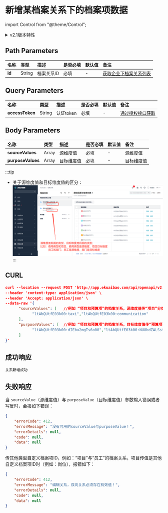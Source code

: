 # 新增某档案关系下的档案项数据

import Control from "@theme/Control";

<Control
method="POST"
url="/api/openapi/v2.1/recordLink/add/$`id`"
/>

<details>
  <summary>v2.1版本特性</summary>
  <div>
    - 🐞 修复了传其他类型自定义档案项ID（非档案关系配置的类型）可以创建成功数据的问题。
  </div>
</details>

## Path Parameters

| 名称 | 类型 | 描述 | 是否必填 | 默认值 | 备注 |
| :--- | :--- | :--- | :--- |:--- | :--- |
| **id** | String | 档案关系ID | 必填 | - | [获取企业下档案关系列表](/docs/open-api/recordLink/get-dimension-relation) | 

## Query Parameters

| 名称 | 类型 | 描述 | 是否必填 | 默认值 | 备注 |
| :--- | :--- | :--- | :--- |:--- | :--- |
| **accessToken** | String | 认证token | 必填 | - | [通过授权接口获取](/docs/open-api/getting-started/auth) |

## Body Parameters

| 名称 | 类型 | 描述 | 是否必填 | 默认值 | 备注 |
| :--- | :--- | :--- | :--- |:--- | :--- |
| **sourceValues**  | Array  | 源维度值	| 必填  | - | 源维度值 |
| **purposeValues** | Array  | 目标维度值	| 必填  | - | 目标维度值 |

:::tip
- 关于源维度值和目标维度值的区分：
![images](images/源维度与目标维度.png)
:::

## CURL
```json
curl --location --request POST 'http://app.ekuaibao.com/api/openapi/v2.1/recordLink/add/$qyMbXMvgBgaU00?accessToken=73QbYDmzCc6I00' \
--header 'content-type: application/json' \
--header 'Accept: application/json' \
--data-raw '{
      "sourceValues": [   //例如 “项目和预算项”的档案关系，源维度值传“项目”分类下的项目ID
            "ltAbQUtfE03k00:taxi","ltAbQUtfE03k00:communication"  
      ],
      "purposeValues": [  //例如 “项目和预算项”的档案关系，目标维度值传“预算项”分类下的预算项ID
            "ltAbQUtfE03k00:dIEbu2mgTs6o00","ltAbQUtfE03k00:NU8bdZALSsts00"
      ]
}'
```

## 成功响应
```text
关系新增成功
```

## 失败响应
当 `sourceValue`（源维度值）与 `purposeValue`（目标维度值）参数输入错误或者写反时，会报如下错误：
```json
{
    "errorCode": 412,
    "errorMessage": "没有可用的sourceValue与purposeValue！",
    "errorDetails": null,
    "code": null,
    "data": null
}
```

传其他类型自定义档案项ID，例如：“项目”与“员工”的档案关系，项目传值是其他自定义档案项ID时（例如：岗位），报错如下：
```json
{
    "errorCode": 412,
    "errorMessage": "编辑关系，双向关系必须存在有效值！",
    "errorDetails": null,
    "code": null,
    "data": null
}
```


